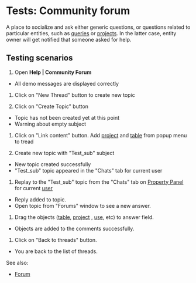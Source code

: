<!-- TITLE: Tests: Community forum -->
<!-- SUBTITLE: -->

# Tests: Community forum

A place to socialize and ask either generic questions, or questions related to particular entities, such as
[queries](../access/data-query.md) or [projects](../overview/project.md). In the latter case, entity owner will get
notified that someone asked for help.

## Testing scenarios

1. Open **Help | Community Forum**

* All demo messages are displayed correctly

1. Click on "New Thread" button to create new topic

1. Click on "Create Topic" button

* Topic has not been created yet at this point
* Warning about empty subject

1. Click on "Link content" button. Add [project](../overview/project.md)
   and [table](../overview/table.md) from popup menu to tread

1. Create new topic with "Test_sub" subject

* New topic created successfully
* "Test_sub" topic appeared in the "Chats" tab for current user

1. Replay to the "Test_sub" topic from the "Chats" tab on [Property Panel](../overview/navigation.md#properties) for
   current
   [user](../govern/user.md)

* Reply added to topic.
* Open topic from "Forums" window to see a new answer.

1. Drag the objects ([table](../overview/table.md), [project](../overview/project.md)
   , [use](../govern/user.md), etc)
   to answer field.

* Objects are added to the comments successfully.

1. Click on "Back to threads" button.

* You are back to the list of threads.

See also:

* [Forum](forum.md)
